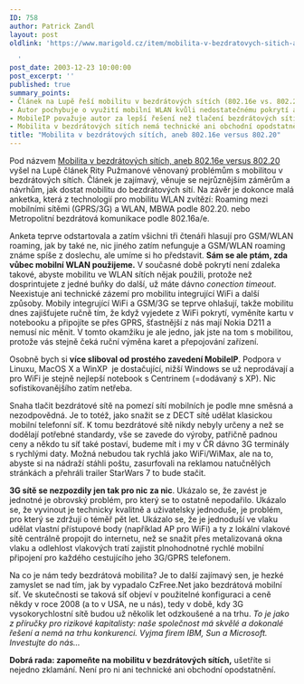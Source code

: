 ```yaml
---
ID: 758
author: Patrick Zandl
layout: post
oldlink: 'https://www.marigold.cz/item/mobilita-v-bezdratovych-sitich-aneb-802-16e-versus-802-20

  '
post_date: 2003-12-23 10:00:00
post_excerpt: ''
published: true
summary_points:
- Článek na Lupě řeší mobilitu v bezdrátových sítích (802.16e vs. 802.20).
- Autor pochybuje o využití mobilní WLAN kvůli nedostatečnému pokrytí a integraci.
- MobileIP považuje autor za lepší řešení než tlačení bezdrátových sítí na mobilní.
- Mobilita v bezdrátových sítích nemá technické ani obchodní opodstatnění, radí autor.
title: "Mobilita v bezdrátových sítích, aneb 802.16e versus 802.20"
---
```


<p>
Pod názvem <A href="http://www.lupa.cz/clanek.php3?show=3156" target=_blank>Mobilita v bezdrátových sítích, aneb 802.16e versus 802.20</A> vyšel na Lupě článek Rity Pužmanové věnovaný problémům s mobilitou v bezdrátových sítích. Článek je zajímavý, věnuje se nejrůznějším záměrům a návrhům, jak dostat mobilitu do bezdrátových sítí. Na závěr je dokonce malá anketka, která z technologií pro mobilitu WLAN zvítězí: Roaming mezi mobilními sítěmi (GPRS/3G) a WLAN, MBWA podle 802.20. nebo Metropolitní bezdrátová komunikace podle 802.16a/e. </p>

<p>
Anketa teprve odstartovala a zatím všichni tři čtenáři hlasují pro GSM/WLAN roaming, jak by také ne, nic jiného zatím nefunguje a GSM/WLAN roaming známe spíše z doslechu, ale umíme si ho představit. <STRONG>Sám se ale ptám, zda vůbec mobilní WLAN použijeme.</STRONG> V současné době pokrytí není zdaleka takové, abyste mobilitu ve WLAN sítích nějak použili, protože než dosprintujete z jedné buňky do další, už máte dávno <EM>conection timeout</EM>. Neexistuje ani technické zázemí pro mobilitu integrující WiFi a další způsoby. Mobily integrující WiFi a GSM/3G se teprve ohlašují, takže mobilitu dnes zajišťujete ručně tím, že když vyjedete z WiFi pokrytí, vyměníte kartu v notebooku a připojíte se přes GPRS, šťastnější z nás mají Nokia D211 a nemusí nic měnit. V tomto okamžiku je ale jedno, jak jste na tom s mobilitou, protože vás stejně čeká ruční výměna karet a přepojování zařízení. </p>

<p>
Osobně bych si <STRONG>více sliboval od prostého zavedení MobileIP</STRONG>. Podpora v Linuxu, MacOS X a WinXP&#160; je dostačující, nižší Windows se už neprodávají a pro WiFi je stejně nejlepší notebook s Centrinem (=dodávaný s XP). Nic sofistikovanějšího zatím netřeba. </p>

<p>
Snaha tlačit bezdrátové sítě na pomezí sítí mobilních je podle mne směsná a nezodpovědná. Je to totéž, jako snažit se z DECT sítě udělat klasickou mobilní telefonní síť. K tomu bezdrátové sítě nikdy nebyly určeny a než se dodělají potřebné standardy, vše se zavede do výroby, patřičně padnou ceny a někdo tu síť také postaví, budeme mít i my v ČR dávno 3G terminály s rychlými daty. Možná nebudou tak rychlá jako WiFi/WiMax, ale na to, abyste si na nádraží stáhli poštu, zasurfovali na reklamou natučnělých stránkách a přehráli trailer StarWars 7 to bude stačit. </p>

<p>
<STRONG>3G sítě se nezpozdily jen tak pro nic za nic</STRONG>. Ukázalo se, že zavést je jednotné je obrovský problém, pro který se to ostatně nepodařilo. Ukázalo se, že vyvinout je technicky kvalitně a uživatelsky jednoduše, je problém, pro který se zdržují o téměř pět let. Ukázalo se, že je jednoduší ve vlaku udělat vlastní přístupové body (například AP pro WiFi) a ty z lokální vlakové sítě centrálně propojit do internetu, než se snažit přes metalizovaná okna vlaku a odlehlost vlakových tratí zajistit plnohodnotné rychlé mobilní připojení pro každého cestujícího jeho 3G/GPRS telefonem. </p>

<p>
Na co je nám tedy bezdrátová mobilita? Je to další zajímavý sen, je hezké zamyslet se nad tím, jak by vypadalo CzFree.Net jako bezdrátová mobilní síť. Ve skutečnosti se taková síť objeví v použitelné konfiguraci a ceně někdy v roce 2008 (a to v USA, ne u nás), tedy v době, kdy 3G vysokorychlostní sítě budou už několik let odzkoušené a na trhu. <EM>To je jako z příručky pro rizikové kapitalisty: naše společnost má skvělé a dokonalé řešení a nemá na trhu konkurenci. Vyjma firem IBM, Sun a Microsoft. Investujte do nás...</EM>&#160;</p>

<p>
<STRONG>Dobrá rada: zapomeňte na mobilitu v bezdrátových sítích,</STRONG> ušetříte si nejedno zklamání. Není pro ni ani technické ani obchodní opodstatnění. </p>